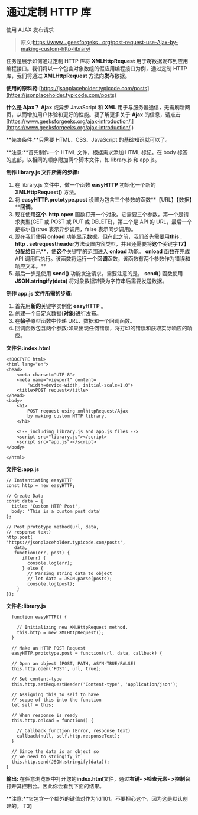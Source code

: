 # 通过定制 HTTP 库

使用 AJAX 发布请求

> 原文:[https://www . geesforgeks . org/post-request-use-Ajax-by-making-custom-http-library/](https://www.geeksforgeeks.org/post-request-using-ajax-by-making-custom-http-library/)

任务是展示如何通过定制 HTTP 库将 **XMLHttpRequest** 用于**将**数据发布到应用编程接口。我们将以一个包含对象数组的假应用编程接口为例，通过定制 HTTP 库，我们将通过 **XMLHttpRequest** 方法向**发布**数据。

**使用的原料药:**[https://jsonplaceholder.typicode.com/posts](https://jsonplaceholder.typicode.com/posts)

**什么是 Ajax？**
**Ajax** 或异步 JavaScript 和 **XML** 用于与服务器通信，无需刷新网页，从而增加用户体验和更好的性能。要了解更多关于 **Ajax** 的信息，请点击[https://www.geeksforgeeks.org/ajax-introduction/.](https://www.geeksforgeeks.org/ajax-introduction/.)

**先决条件:**只需要 HTML、CSS、JavaScript 的基础知识就可以了。

**注意:**首先制作一个 HTML 文件，根据需求添加 HTML 标记。在 body 标签的底部，以相同的顺序附加两个脚本文件，如 library.js 和 app.js。

**制作 library.js 文件所需的步骤:**

1.  在 library.js 文件中，做一个函数 **easyHTTP** 初始化一个新的 **XMLHttpRequest()** 方法。
2.  将 **easyHTTP.prototype.post** 设置为包含三个参数的函数**【URL】【数据】****回调**。
3.  现在使用**这个. http.open** 函数打开一个对象。它需要三个参数，第一个是请求类型(GET 或 POST 或 PUT 或 DELETE)，第二个是 API 的 URL，最后一个是布尔值(true 表示异步调用，false 表示同步调用)。
4.  现在我们使用 **onload** 功能显示数据。但在此之前，我们首先需要用**this . http . setrequestheader**方法设置内容类型，并且还需要将**这个**关键字**T7】分配给**自己**，使**这个**关键字的范围进入 **onload** 功能。 **onload** 函数在完成 API 调用后执行。该函数将运行一个**回调**函数，该函数有两个参数作为错误和响应文本。**
5.  最后一步是使用 **send()** 功能发送请求。需要注意的是， **send()** 函数使用 **JSON.stringify(data)** 将对象数据转换为字符串后需要发送数据。

**制作 app.js 文件所需的步骤:**

1.  首先用**新的**关键字实例化 **easyHTTP** 。
2.  创建一个自定义数据(**对象**)进行发布。
3.  在**帖子**原型函数中传递 URL、数据和一个回调函数。
4.  回调函数包含两个参数:如果出现任何错误，将打印的错误和获取实际响应的响应。

**文件名:index.html**

```htmlhtml
<!DOCTYPE html>
<html lang="en">
<head>
    <meta charset="UTF-8">
    <meta name="viewport" content=
        "width=device-width, initial-scale=1.0">
    <title>POST request</title>
</head>
<body>
    <h1>
        POST request using xmlhttpRequest/Ajax 
        by making custom HTTP library.
    </h1>

    <!-- including library.js and app.js files -->
    <script src="library.js"></script>
    <script src="app.js"></script>
</body>

</html>
```

**文件名:app.js**

```htmlhtml
// Instantiating easyHTTP
const http = new easyHTTP;

// Create Data
const data = {
  title: 'Custom HTTP Post',
  body: 'This is a custom post data'
};

// Post prototype method(url, data,
// response text)
http.post(
'https://jsonplaceholder.typicode.com/posts',
   data, 
   function(err, post) {
      if(err) {
        console.log(err);
      } else {
        // Parsing string data to object
        // let data = JSON.parse(posts); 
        console.log(post);
    }
});
```

**文件名:library.js**

```htmlhtml
  function easyHTTP() {

    // Initializing new XMLHttpRequest method. 
    this.http = new XMLHttpRequest();
  }

  // Make an HTTP POST Request
  easyHTTP.prototype.post = function(url, data, callback) {

  // Open an object (POST, PATH, ASYN-TRUE/FALSE) 
  this.http.open('POST', url, true);

  // Set content-type
  this.http.setRequestHeader('Content-type', 'application/json');

  // Assigning this to self to have  
  // scope of this into the function
  let self = this;

  // When response is ready 
  this.http.onload = function() {

    // Callback function (Error, response text)
    callback(null, self.http.responseText);
  }

  // Since the data is an object so
  // we need to stringify it
  this.http.send(JSON.stringify(data));
}
```

**输出:**
在任意浏览器中打开您的**index.html**文件，通过**右键- >检查元素- >控制台**打开其控制台。因此你会看到下面的结果。

**注意:**它包含一个额外的键值对作为‘id’101。不要担心这个，因为这是默认创建的。
T3】